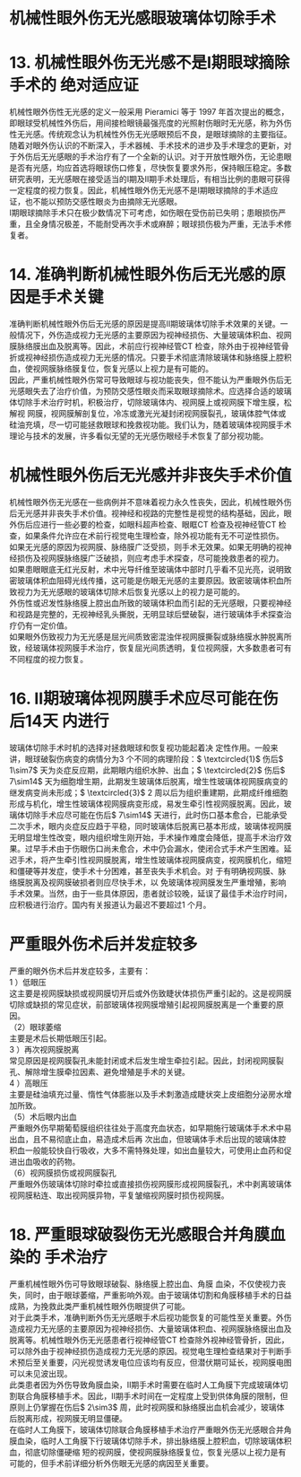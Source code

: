 # 机械性眼外伤无光感眼玻璃体切除手术  
# 13. 机械性眼外伤无光感不是Ⅰ期眼球摘除手术的 绝对适应证  
机械性眼外伤性无光感的定义一般采用 Pieramici 等于 1997 年首次提出的概念，即眼球受机械性外伤后，用间接检眼镜最强亮度的光照射伤眼时无光感，称为外伤性无光感。传统观念认为机械性外伤无光感眼预后不良，是眼球摘除的主要指征。  
随着对眼外伤认识的不断深入，手术器械、手术技术的进步及手术理念的更新，对于外伤后无光感眼的手术治疗有了一个全新的认识。对于开放性眼外伤，无论患眼是否有光感，均应首选将眼球伤口修复，尽快恢复要求外形，保持眼压稳定。多数研究表明，无光感眼在接受适当的Ⅰ期及Ⅱ期手术处理后，有相当比例的患眼可获得一定程度的视力恢复。因此，机械性眼外伤无光感不是Ⅰ期眼球摘除的手术适应证，也不能以预防交感性眼炎为由摘除无光感眼。  
Ⅰ期眼球摘除手术只在极少数情况下可考虑，如伤眼在受伤前已失明；患眼损伤严重，且全身情况极差，不能耐受再次手术或麻醉；眼球损伤极为严重，无法手术修复者。  
# 14. 准确判断机械性眼外伤后无光感的原因是手术关键  
准确判断机械性眼外伤后无光感的原因是提高Ⅱ期玻璃体切除手术效果的关键。一般情况下，外伤造成视力无光感的主要原因为视神经损伤、大量玻璃体积血、视网膜脉络膜出血及脱离等。因此，术前应行视神经管CT 检查，除外由于视神经管骨折或视神经损伤造成视力无光感的情况。只要手术彻底清除玻璃体和脉络膜上腔积血，使视网膜脉络膜复位，恢复光感以上视力是有可能的。  
因此，严重机械性眼外伤常可导致眼球与视功能丧失，但不能认为严重眼外伤后无光感眼失去了治疗价值，为预防交感性眼炎而采取眼球摘除术。应选择合适的玻璃体切除手术治疗时机，积极治疗，切除玻璃体内、视网膜上或视网膜下增生膜，松解视 网膜，视网膜解剖复位，冷冻或激光光凝封闭视网膜裂孔，玻璃体腔气体或硅油充填，尽一切可能拯救眼球和挽救视功能。我们认为，随着玻璃体视网膜手术理论与技术的发展，许多看似无望的无光感伤眼经手术恢复了部分视功能。  
#  机械性眼外伤后无光感并非丧失手术价值  
机械性眼外伤无光感在一些病例并不意味着视力永久性丧失，因此，机械性眼外伤后无光感并非丧失手术价值。视神经和视路的完整性是视觉的结构基础，因此，眼外伤后应进行一些必要的检查，如眼科超声检查、眼眶CT 检查及视神经管CT 检查，如果条件允许应在术前行视觉电生理检查，除外视功能有无不可逆性损伤。  
如果无光感的原因为视网膜、脉络膜广泛受损，则手术无效果。如果无明确的视神经损伤及视网膜脉络膜广泛破损，则应考虑手术探查，尽可能挽救患者的视力。  
如果患眼眼底无红光反射，术中光导纤维至玻璃体中部时几乎看不见光亮，说明致密玻璃体积血阻碍光线传播，这可能是伤眼无光感的主要原因。致密玻璃体积血所致视力为无光感眼的玻璃体切除术后恢复光感以上的视力是可能的。  
外伤性或迟发性脉络膜上腔出血所致的玻璃体积血而引起的无光感眼，只要视神经和视路是完整的，无视神经乳头撕脱，无明显球后壁破裂，进行玻璃体手术探查治疗仍有一定价值。  
如果眼外伤致视力为无光感是屈光间质致密混浊伴视网膜撕裂或脉络膜水肿脱离所致，经玻璃体视网膜手术治疗，恢复屈光间质透明，复位视网膜，大多数患者可有不同程度的视力恢复。  
# 16. Ⅱ期玻璃体视网膜手术应尽可能在伤后14天 内进行  
玻璃体切除手术时机的选择对拯救眼球和恢复视功能起着决 定性作用。一般来讲，眼球破裂伤病变的病情分为3 个不同的病理阶段：$ \textcircled{1}$    伤后$ 1\sim7$  天为炎症反应期，此期眼内组织水肿、出血；$ \textcircled{2}$    伤后$ 7\sim14$  天为细胞增生期，此期发生玻璃体后脱离，增生性玻璃体视网膜病变的继发病变尚未形成；$ \textcircled{3}$    2 周以后为组织重建期，此期成纤维细胞形成与机化，增生性玻璃体视网膜病变形成，易发生牵引性视网膜脱离。因此，玻璃体切除手术应尽可能在伤后$ 7\sim14$  天进行，此时伤口基本愈合，已能承受二次手术，眼内炎症反应趋于平稳，同时玻璃体后脱离已基本形成，玻璃体视网膜无明显增生性改变，眼内组织增生刚开始，手术操作难度会降低，提高手术治疗效果。过早手术由于伤眼伤口尚未愈合，术中仍会漏水，使闭合式手术产生困难。延迟手术，将产生牵引性视网膜脱离，增生性玻璃体视网膜病变，视网膜机化，缩短和僵硬等并发症，使手术十分困难，甚至丧失手术机会。对 于有明确视网膜、脉络膜脱离及视网膜破损者则应尽快手术，以 免玻璃体视网膜发生严重增殖，影响手术效果。当然，由于一些具体原因，患者就诊较晚，延误了最佳手术治疗时间，应积极进行治疗。国内有关报道认为最迟不要超过1 个月。  
#  严重眼外伤术后并发症较多  
严重的眼外伤术后并发症较多，主要有：  
1 ）低眼压  
这主要是视网膜缺损或视网膜切开后或外伤致睫状体损伤严重引起的。这是视网膜切除或缺损的常见症状，前部玻璃体视网膜增殖引起视网膜脱离是一个重要的原因。  
（2）眼球萎缩  
主要是术后长期低眼压引起。  
3 ）再次视网膜脱离  
常见原因是视网膜裂孔未能封闭或术后发生增生牵拉引起。因此，封闭视网膜裂孔、解除增生膜牵拉因素、避免增殖是手术的关键。  
4 ）高眼压  
主要是硅油填充过量、惰性气体膨胀以及手术刺激造成睫状突上皮细胞分泌房水增加所致。  
（5）术后眼内出血  
严重眼外伤早期葡萄膜组织往往处于高度充血状态，如早期施行玻璃体手术术中易出血，且不易彻底止血，易造成术后再 次出血，但玻璃体手术后出现的玻璃体腔积血一般能较快自行吸收，大多不需特殊处理，如出血量较大，可使用止血药和促进出血吸收的药物。  
（6）视网膜损伤或视网膜裂孔  
严重眼外伤玻璃体切除时牵拉或直接损伤视网膜形成视网膜裂孔，术中剥离玻璃体视网膜粘连、取出视网膜异物，平复皱缩视网膜时损伤视网膜。  
# 18. 严重眼球破裂伤无光感眼合并角膜血染的 手术治疗  
严重机械性眼外伤可导致眼球破裂、脉络膜上腔出血、角膜 血染，不仅使视力丧失，同时，由于眼球萎缩，严重影响外观。由于玻璃体切割和角膜移植手术的日益成熟，为挽救此类严重机械性眼外伤眼提供了可能。  
对于此类手术，准确判断外伤无光感眼手术后视功能恢复的可能性至关重要。外伤造成视力无光感的主要原因为视神经损伤、大量玻璃体积血、视网膜脉络膜出血及脱离等。机械性眼外伤无光感患者行视神经管CT 检查除外视神经管骨折，因此，可以除外由于视神经损伤造成视力无光感的原因。视觉电生理检查结果对于判断手术预后至关重要，闪光视觉诱发电位应该均有反应，但潜伏期可延长，视网膜电图可以未见波出现。  
此类患者因为外伤导致角膜血染，Ⅱ期手术时需要在临时人工角膜下完成玻璃体切割联合角膜移植手术。因此，Ⅱ期手术时间在一定程度上受到供体角膜的限制，但原则上仍掌握在伤后$ 2\sim3$  周，此时视网膜和脉络膜出血机会减少，玻璃体后脱离形成，视网膜无明显僵硬。  
在临时人工角膜下，玻璃体切除联合角膜移植手术治疗严重眼外伤无光感眼合并角膜血染，临时人工角膜下行玻璃体切除手术，排出脉络膜上腔积血，切除玻璃体积血，彻底切除僵硬缩 短的视网膜，使视网膜脉络膜复位，恢复光感以上视力是有可能的，但手术前详细分析外伤眼无光感的病因至关重要。  
